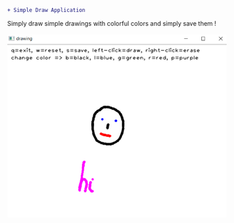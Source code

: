 ```diff
+ Simple Draw Application
```
Simply draw simple drawings with colorful colors and simply save them !</br></br>
![](result.PNG)
